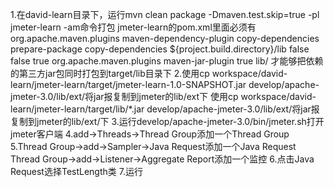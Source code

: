 1.在david-learn目录下，运行mvn clean package -Dmaven.test.skip=true -pl jmeter-learn -am命令打包
  jmeter-learn的pom.xml里面必须有
      <build>
          <plugins>
              <plugin>
                  <groupId>org.apache.maven.plugins</groupId>
                  <artifactId>maven-dependency-plugin</artifactId>
                  <executions>
                      <execution>
                          <id>copy-dependencies</id>
                          <phase>prepare-package</phase>
                          <goals>
                              <goal>copy-dependencies</goal>
                          </goals>
                          <configuration>
                              <outputDirectory>${project.build.directory}/lib</outputDirectory>
                              <overWriteReleases>false</overWriteReleases>
                              <overWriteSnapshots>false</overWriteSnapshots>
                              <overWriteIfNewer>true</overWriteIfNewer>
                          </configuration>
                      </execution>
                  </executions>
              </plugin>
              <plugin>
                  <groupId>org.apache.maven.plugins</groupId>
                  <artifactId>maven-jar-plugin</artifactId>
                  <configuration>
                      <archive>
                          <manifest>
                              <addClasspath>true</addClasspath>
                              <classpathPrefix>lib/</classpathPrefix>
                              <!--<mainClass>theMainClass</mainClass>-->
                          </manifest>
                      </archive>
                  </configuration>
              </plugin>
          </plugins>
      </build>
  才能够把依赖的第三方jar包同时打包到target/lib目录下
2.使用cp workspace/david-learn/jmeter-learn/target/jmeter-learn-1.0-SNAPSHOT.jar develop/apache-jmeter-3.0/lib/ext/将jar报复制到jmeter的lib/ext下
  使用cp workspace/david-learn/jmeter-learn/target/lib/*.jar develop/apache-jmeter-3.0/lib/ext/将jar报复制到jmeter的lib/ext/下
3.运行develop/apache-jmeter-3.0/bin/jmeter.sh打开jmeter客户端
4.add->Threads->Thread Group添加一个Thread Group
5.Thread Group->add->Sampler->Java Request添加一个Java Request
  Thread Group->add->Listener->Aggregate Report添加一个监控
6.点击Java Request选择TestLength类
7.运行